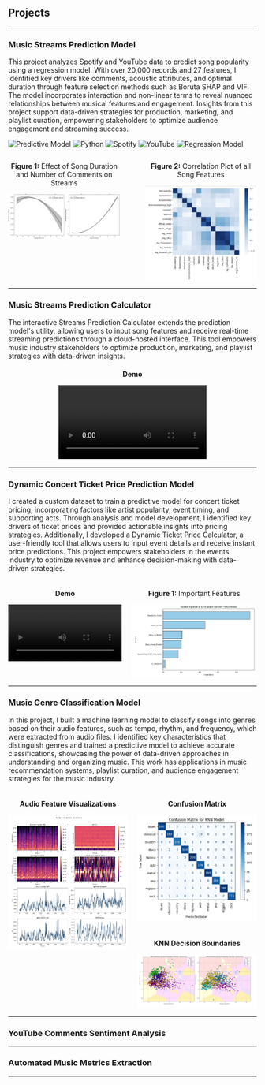 ## Projects
-----
### Music Streams Prediction Model 

This project analyzes Spotify and YouTube data to predict song popularity using a regression model. With over 20,000 records and 27 features, I identified key drivers like comments, acoustic attributes, and optimal duration through feature selection methods such as Boruta SHAP and VIF. The model incorporates interaction and non-linear terms to reveal nuanced relationships between musical features and engagement. Insights from this project support data-driven strategies for production, marketing, and playlist curation, empowering stakeholders to optimize audience engagement and streaming success.

![Predictive Model](https://img.shields.io/badge/Predictive_Model-blue?style=flat-square&logo=scikit-learn&logoColor=white)  ![Python](https://img.shields.io/badge/Python-3776AB?style=flat-square&logo=python&logoColor=white)  ![Spotify](https://img.shields.io/badge/Spotify_Data-green?style=flat-square&logo=spotify&logoColor=white)  ![YouTube](https://img.shields.io/badge/YouTube_Data-red?style=flat-square&logo=youtube&logoColor=white)  ![Regression Model](https://img.shields.io/badge/Regression_Model-lightblue?style=flat-square&logo=scikit-learn&logoColor=white)  


<div style="display: flex; justify-content: space-between; align-items: flex-start; flex-wrap: nowrap; gap: 20px;">
  <div style="width: 45%; text-align: center;">
    <p><strong>Figure 1:</strong> Effect of Song Duration and Number of Comments on Streams</p>
    <img src="assets/Effect_plot.png" alt="Effects Plot" style="width: 100%; height: auto;"/>
  </div>
  <div style="width: 45%; text-align: center;">
    <p><strong>Figure 2:</strong> Correlation Plot of all Song Features</p>
    <img src="assets/Corr Plot.png" alt="Correlation Plot" style="width: 100%; height: auto;"/>
  </div>
</div>

-----

### Music Streams Prediction Calculator

The interactive Streams Prediction Calculator extends the prediction model's utility, allowing users to input song features and receive real-time streaming predictions through a cloud-hosted interface. This tool empowers music industry stakeholders to optimize production, marketing, and playlist strategies with data-driven insights.


<div style="text-align: center; margin-top: 20px;">
  <p><strong>Demo</strong></p>
  <video controls style="width: 60%; max-width: 300px; height: auto;">
    <source src="assets/Calc_demo.mov" type="video/quicktime">
    Your browser does not support the video tag.
  </video>
</div>

-----

### Dynamic Concert Ticket Price Prediction Model

I created a custom dataset to train a predictive model for concert ticket pricing, incorporating factors like artist popularity, event timing, and supporting acts. Through analysis and model development, I identified key drivers of ticket prices and provided actionable insights into pricing strategies. Additionally, I developed a Dynamic Ticket Price Calculator, a user-friendly tool that allows users to input event details and receive instant price predictions. This project empowers stakeholders in the events industry to optimize revenue and enhance decision-making with data-driven strategies.

<div style="display: flex; justify-content: center; align-items: flex-start; gap: 20px; margin-top: 20px;">
  <!-- Video Section -->
  <div style="width: 50%; text-align: center;">
    <p><strong>Demo</strong></p>
    <video controls style="width: 100%; height: auto;">
      <source src="assets/demo.mov" type="video/quicktime">
      Your browser does not support the video tag.
    </video>
  </div>

  <!-- Image Section -->
  <div style="width: 55%; text-align: center;">
    <p><strong>Figure 1:</strong> Important Features</p>
    <img src="assets/importance.png" alt="Important Features" style="width: 100%; height: auto;"/>
  </div>
</div>


-----
### Music Genre Classification Model

In this project, I built a machine learning model to classify songs into genres based on their audio features, such as tempo, rhythm, and frequency, which were extracted from audio files. I identified key characteristics that distinguish genres and trained a predictive model to achieve accurate classifications, showcasing the power of data-driven approaches in understanding and organizing music. This work has applications in music recommendation systems, playlist curation, and audience engagement strategies for the music industry.

<div style="display: flex; justify-content: center; align-items: flex-start; gap: 20px; margin-top: 20px;">
  <!-- Left Image Section -->
  <div style="flex: 1; text-align: center;">
    <p><strong>Audio Feature Visualizations</strong></p>
    <img src="assets/Audio_features.png" alt="Audio Features" style="width: 100%; height: auto;"/>
  </div>

  <!-- Right Images Section -->
  <div style="flex: 1; display: flex; flex-direction: column; gap: 20px;">
    <!-- Top Right Image -->
    <div style="text-align: center;">
      <p><strong>Confusion Matrix</strong></p>
      <img src="assets/matrix.png" alt="Confusion Matrix" style="width: 100%; height: auto;"/>
    </div>
     <!-- Bottom Right Image -->
    <div style="text-align: center;">
      <p><strong>KNN Decision Boundaries</strong></p>
      <img src="assets/decision.png" alt="KNN Decision Boundaries" style="width: 100%; height: auto;"/>
    </div>
  </div>
</div>



-----
### YouTube Comments Sentiment Analysis
-----
### Automated Music Metrics Extraction 
-----
